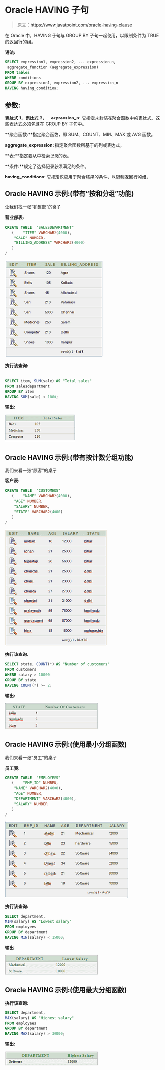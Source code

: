 # Oracle HAVING 子句

> 原文：<https://www.javatpoint.com/oracle-having-clause>

在 Oracle 中，HAVING 子句与 GROUP BY 子句一起使用，以限制条件为 TRUE 的返回行的组。

**语法:**

```sql
SELECT expression1, expression2, ... expression_n, 
 aggregate_function (aggregate_expression)
FROM tables
WHERE conditions
GROUP BY expression1, expression2, ... expression_n
HAVING having_condition; 

```

## 参数:

**表达式 1，表达式 2，...expression_n:** 它指定未封装在聚合函数中的表达式。这些表达式必须包含在 GROUP BY 子句中。

**聚合函数:**指定聚合函数，即 SUM、COUNT、MIN、MAX 或 AVG 函数。

**aggregate_expression:** 指定聚合函数所基于的列或表达式。

**表:**指定要从中检索记录的表。

**条件:**规定了选择记录必须满足的条件。

**having_conditions:** 它指定仅应用于聚合结果的条件，以限制返回行的组。

## Oracle HAVING 示例:(带有“按和分组”功能)

让我们找一张“销售部”的桌子

**营业部表:**

```sql
CREATE TABLE  "SALESDEPARTMENT" 
   (	"ITEM" VARCHAR2(4000), 
	"SALE" NUMBER, 
	"BILLING_ADDRESS" VARCHAR2(4000)
   )
/

```

![oracle having example 1](img/c6d49cb0251c067e0c9ff7fb95786f1e.png)

**执行该查询:**

```sql

SELECT item, SUM(sale) AS "Total sales"
FROM salesdepartment
GROUP BY item
HAVING SUM(sale) < 1000;

```

**输出:**

![oracle having example 2](img/25a462b5f5eb0c6212a29c5c04e471a2.png)

## Oracle HAVING 示例:(带有按计数分组功能)

我们来看一张“顾客”的桌子

**客户表:**

```sql
CREATE TABLE  "CUSTOMERS" 
   (	"NAME" VARCHAR2(4000), 
	"AGE" NUMBER, 
	"SALARY" NUMBER, 
	"STATE" VARCHAR2(4000)
   )
/

```

![oracle having example 3](img/be310d400bc871532fd5bedd307d9912.png)

**执行该查询:**

```sql
SELECT state, COUNT(*) AS "Number of customers"
FROM customers
WHERE salary > 10000
GROUP BY state
HAVING COUNT(*) >= 2;

```

**输出:**

![oracle having example 4](img/7ad39a1aebd183e45537261787603fe4.png)

## Oracle HAVING 示例:(使用最小分组函数)

我们来看一张“员工”的桌子

**员工表:**

```sql
CREATE TABLE  "EMPLOYEES" 
   (	"EMP_ID" NUMBER, 
	"NAME" VARCHAR2(4000), 
	"AGE" NUMBER, 
	"DEPARTMENT" VARCHAR2(4000), 
	"SALARY" NUMBER
   )
/

```

![oracle having example 5](img/9464233c182cb0832c50795fbcdd31bd.png)

**执行该查询:**

```sql
SELECT department, 
MIN(salary) AS "Lowest salary"
FROM employees
GROUP BY department
HAVING MIN(salary) < 15000;

```

**输出**

![oracle having example 6](img/7b372c959a518d8348963a6003bce39a.png)

## Oracle HAVING 示例:(使用最大分组函数)

**执行该查询:**

```sql
SELECT department,
MAX(salary) AS "Highest salary"
FROM employees
GROUP BY department
HAVING MAX(salary) > 30000;

```

**输出:**

![oracle having example 7](img/9ac924745f351dd158e084f9874fb8fa.png)